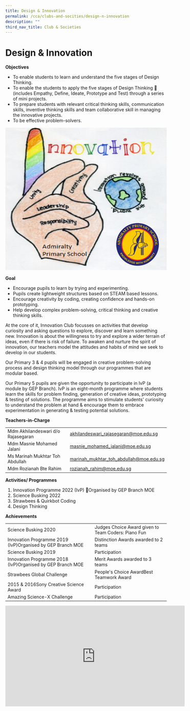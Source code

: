 ```yaml
---
title: Design & Innovation
permalink: /cca/clubs-and-socities/design-n-innovation
description: ""
third_nav_title: Club & Societies
---
```

# Design & Innovation
**Objectives**

* To enable students to learn and understand the five stages of Design Thinking. 
* To enable the students to apply the five stages of Design Thinking  (includes Empathy, Define, Ideate, Prototype and Test) through a series of mini projects.
* To prepare students with relevant critical thinking skills, communication skills, inventive thinking skills and team collaborative skill in managing the innovative projects.
* To be effective problem-solvers.

![](/images/Picture1-1.png)

**Goal**

* Encourage pupils to learn by trying and experimenting.
* Pupils create lightweight structures based on STEAM based lessons.
* Encourage creativity by coding, creating confidence and hands-on prototyping.
* Help develop complex problem-solving, critical thinking and creative thinking skills.

At the core of it, Innovation Club focusses on activities that develop curiosity and asking questions to explore, discover and learn something new. Innovation is about the willingness to try and explore a wider terrain of ideas, even if there is risk of failure. To awaken and nurture the spirit of innovation, our teachers model the attitudes and habits of mind we seek to develop in our students.

Our Primary 3 & 4 pupils will be engaged in creative problem-solving process and design thinking model through our programmes that are modular based.

Our Primary 5 pupils are given the opportunity to participate in IvP (a module by GEP Branch). IvP is an eight-month programme where students learn the skills for problem finding, generation of creative ideas, prototyping & testing of solutions. The programme aims to stimulate students' curiosity to understand the problem at hand & encourage them to embrace experimentation in generating & testing potential solutions.

**Teachers-in-Charge**

|                                    |                                         |
|------------------------------------|-----------------------------------------|
| Mdm Akhilandeswari d/o Rajasegaran | akhilandeswari_rajasegaran@moe.edu.sg   |
| Mdm Masnie Mohamed Jalani          | masnie_mohamed_jalani@moe.edu.sg        |
|  Ms Marinah Mukhtar Toh Abdullah   | marinah_mukhtar_toh_abdullah@moe.edu.sg |
| Mdm Rozianah Bte Rahim             | rozianah_rahim@moe.edu.sg               |

**Activities/ Programmes**

1. Innovation Programme 2022 (IvP) Organised by GEP Branch MOE
2. Science Busking 2022 
3. Strawbees & Quirkbot Coding
4. Design Thinking 

**Achievements**

|                                                             |                                                     |
|-------------------------------------------------------------|-----------------------------------------------------|
| Science Busking 2020                                        | Judges Choice Award given to Team Coders: Piano Fun |
| Innovation Programme 2019 (IvP)Organised by GEP Branch MOE  | Distinction Awards awarded to 2 teams               |
| Science Busking 2019                                        | Participation                                       |
| Innovation Programme 2018 (IvP)Organised by GEP Branch MOE  | Merit Awards awarded to 3 teams                     |
| Strawbees Global Challenge                                  | People's Choice AwardBest Teamwork Award            |
| 2015 & 2016Sony Creative Science Award                      | Participation                                       |
| Amazing Science-X Challenge                                 | Participation                                       |

<iframe width="560" height="315" src="https://www.youtube.com/embed/XoeVMT5hMYY" title="YouTube video player" frameborder="0" allow="accelerometer; autoplay; clipboard-write; encrypted-media; gyroscope; picture-in-picture" allowfullscreen></iframe>